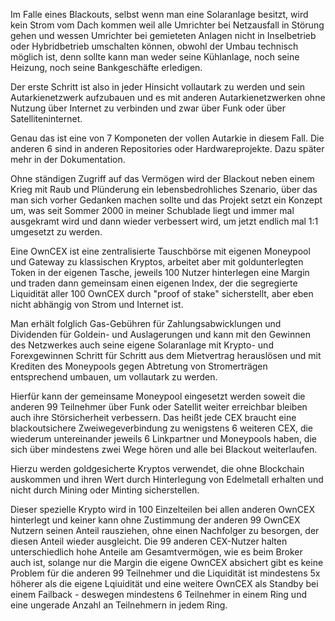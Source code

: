 
Im Falle eines Blackouts, selbst wenn man eine Solaranlage besitzt, wird kein Strom vom Dach kommen weil alle Umrichter bei Netzausfall in Störung gehen und wessen Umrichter bei gemieteten Anlagen nicht in Inselbetrieb oder Hybridbetrieb umschalten können, obwohl der Umbau technisch möglich ist, denn sollte kann man weder seine Kühlanlage, noch seine Heizung, noch seine Bankgeschäfte erledigen. 

Der erste Schritt ist also in jeder Hinsicht vollautark zu werden und sein Autarkienetzwerk aufzubauen und es mit anderen  Autarkienetzwerken ohne Nutzung über Internet zu verbinden und zwar über Funk oder über Satelliteninternet. 

Genau das ist eine von 7 Komponeten der vollen Autarkie in diesem Fall. Die anderen 6 sind in anderen Repositories oder Hardwareprojekte. Dazu später mehr in der Dokumentation.

Ohne ständigen Zugriff auf das Vermögen wird der Blackout neben einem Krieg mit Raub und Plünderung ein lebensbedrohliches Szenario, über das man sich vorher Gedanken machen sollte und das Projekt setzt ein Konzept um, was seit Sommer 2000 in meiner Schublade liegt und immer mal ausgekramt wird und dann wieder verbessert wird, um jetzt endlich mal 1:1 umgesetzt zu werden.

Eine OwnCEX ist eine zentralisierte Tauschbörse mit eigenen Moneypool und Gateway zu klassischen Kryptos, arbeitet aber mit goldunterlegten Token in der eigenen Tasche, jeweils 100 Nutzer hinterlegen eine Margin und traden dann gemeinsam einen eigenen Index, der die segregierte Liquidität aller 100 OwnCEX durch "proof of stake"  sicherstellt, aber eben nicht abhängig von Strom und Internet ist. 

Man erhält folglich Gas-Gebühren für Zahlungsabwicklungen und Dividenden für Goldein- und Auslagerungen und kann mit den Gewinnen des Netzwerkes auch seine eigene Solaranlage mit Krypto- und Forexgewinnen Schritt für Schritt aus dem Mietvertrag herauslösen und mit Krediten des Moneypools gegen Abtretung von Stromerträgen entsprechend umbauen, um vollautark zu werden. 

Hierfür kann der gemeinsame Moneypool eingesetzt werden soweit die anderen 99 Teilnehmer über Funk oder Satellit weiter erreichbar bleiben auch ihre Störsicherheit verbessern. Das heißt jede CEX braucht eine blackoutsichere Zweiwegeverbindung zu wenigstens 6 weiteren CEX, die wiederum untereinander jeweils 6 Linkpartner und Moneypools haben, die sich über mindestens zwei Wege hören und alle bei Blackout weiterlaufen.

Hierzu werden goldgesicherte Kryptos verwendet, die ohne Blockchain auskommen und ihren Wert durch Hinterlegung von Edelmetall erhalten und nicht durch Mining oder Minting sicherstellen. 

Dieser spezielle Krypto wird in 100 Einzelteilen bei allen anderen OwnCEX hinterlegt und keiner kann ohne Zustimmung der anderen 99 OwnCEX Nutzern seinen Anteil rausziehen, ohne einen Nachfolger zu besorgen, der diesen Anteil wieder ausgleicht. Die 99 anderen CEX-Nutzer halten unterschiedlich hohe Anteile am Gesamtvermögen, wie es beim Broker auch ist, solange nur die Margin die eigene OwnCEX absichert gibt es keine Problem für die anderen 99 Teilnehmer und die Liquidität ist mindestens 5x höherer als die eigene Lqiuidität und eine weitere OwnCEX als Standby bei einem Failback - deswegen mindestens 6 Teilnehmer in einem Ring und eine ungerade Anzahl an Teilnehmern in jedem Ring.
